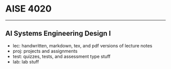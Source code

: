 
# AISE 4020
----
AI Systems Engineering Design I
---
- lec: handwritten, markdown, tex, and pdf versions of lecture notes
- proj: projects and assignments
- test: quizzes, tests, and assessment type stuff
- lab: lab stuff
